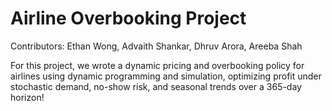 # Airline Overbooking Project

Contributors: Ethan Wong, Advaith Shankar, Dhruv Arora, Areeba Shah

For this project, we wrote a dynamic pricing and overbooking policy for airlines using dynamic programming and simulation, optimizing profit under stochastic demand, no-show risk, and seasonal trends over a 365-day horizon!
